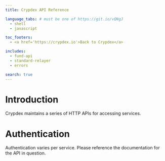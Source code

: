 ```yaml
---
title: Crypdex API Reference

language_tabs: # must be one of https://git.io/vQNgJ
  - shell
  - javascript

toc_footers:
  - <a href='https://crypdex.io'>Back to Crypdex</a>

includes:
  - fund-api
  - standard-relayer
  - errors

search: true
---
```


# Introduction

Crypdex maintains a series of HTTP APIs for accessing services.

# Authentication

Authentication varies per service. Please reference the documentation for the API in question.
